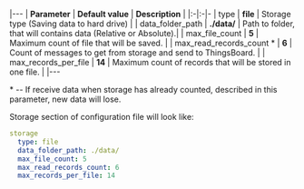 |---
| **Parameter**            | **Default value**                            | **Description**                                                |
|:-|:-|-
| type                     | **file**                                     | Storage type (Saving data to hard drive)                       |
| data_folder_path         | **./data/**                                  | Path to folder, that will contains data (Relative or Absolute).|
| max_file_count           | **5**                                        | Maximum count of file that will be saved.                      |
| max_read_records_count * | **6**                                        | Count of messages to get from storage and send to ThingsBoard. |
| max_records_per_file     | **14**                                       | Maximum count of records that will be stored in one file.      |
|---


\* -- If receive data when storage has already counted, described in this parameter, new data will lose.

Storage section of configuration file will look like:

```yaml
storage
  type: file
  data_folder_path: ./data/
  max_file_count: 5
  max_read_records_count: 6
  max_records_per_file: 14
```
